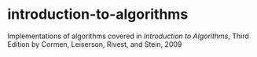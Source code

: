 # introduction-to-algorithms

Implementations of algorithms covered in _Introduction to Algorithms_, Third Edition by Cormen, Leiserson, Rivest, and Stein, 2009
